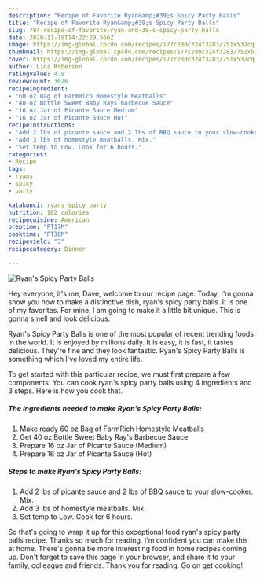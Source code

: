 ```yaml
---
description: "Recipe of Favorite Ryan&amp;#39;s Spicy Party Balls"
title: "Recipe of Favorite Ryan&amp;#39;s Spicy Party Balls"
slug: 784-recipe-of-favorite-ryan-and-39-s-spicy-party-balls
date: 2020-11-19T14:22:29.566Z
image: https://img-global.cpcdn.com/recipes/177c280c324f3283/751x532cq70/ryans-spicy-party-balls-recipe-main-photo.jpg
thumbnail: https://img-global.cpcdn.com/recipes/177c280c324f3283/751x532cq70/ryans-spicy-party-balls-recipe-main-photo.jpg
cover: https://img-global.cpcdn.com/recipes/177c280c324f3283/751x532cq70/ryans-spicy-party-balls-recipe-main-photo.jpg
author: Lina Roberson
ratingvalue: 4.8
reviewcount: 3026
recipeingredient:
- "60 oz Bag of FarmRich Homestyle Meatballs"
- "40 oz Bottle Sweet Baby Rays Barbecue Sauce"
- "16 oz Jar of Picante Sauce Medium"
- "16 oz Jar of Picante Sauce Hot"
recipeinstructions:
- "Add 2 lbs of picante sauce and 2 lbs of BBQ sauce to your slow-cooker. Mix."
- "Add 3 lbs of homestyle meatballs. Mix."
- "Set temp to Low. Cook for 6 hours."
categories:
- Recipe
tags:
- ryans
- spicy
- party

katakunci: ryans spicy party 
nutrition: 102 calories
recipecuisine: American
preptime: "PT17M"
cooktime: "PT38M"
recipeyield: "3"
recipecategory: Dinner

---
```



![Ryan&#39;s Spicy Party Balls](https://img-global.cpcdn.com/recipes/177c280c324f3283/751x532cq70/ryans-spicy-party-balls-recipe-main-photo.jpg)

Hey everyone, it's me, Dave, welcome to our recipe page. Today, I'm gonna show you how to make a distinctive dish, ryan&#39;s spicy party balls. It is one of my favorites. For mine, I am going to make it a little bit unique. This is gonna smell and look delicious.



Ryan&#39;s Spicy Party Balls is one of the most popular of recent trending foods in the world. It is enjoyed by millions daily. It is easy, it is fast, it tastes delicious. They're fine and they look fantastic. Ryan&#39;s Spicy Party Balls is something which I've loved my entire life.


To get started with this particular recipe, we must first prepare a few components. You can cook ryan&#39;s spicy party balls using 4 ingredients and 3 steps. Here is how you cook that.

<!--inarticleads1-->

##### The ingredients needed to make Ryan&#39;s Spicy Party Balls:

1. Make ready 60 oz Bag of FarmRich Homestyle Meatballs
1. Get 40 oz Bottle Sweet Baby Ray&#39;s Barbecue Sauce
1. Prepare 16 oz Jar of Picante Sauce (Medium)
1. Prepare 16 oz Jar of Picante Sauce (Hot)




<!--inarticleads2-->

##### Steps to make Ryan&#39;s Spicy Party Balls:

1. Add 2 lbs of picante sauce and 2 lbs of BBQ sauce to your slow-cooker. Mix.
1. Add 3 lbs of homestyle meatballs. Mix.
1. Set temp to Low. Cook for 6 hours.




So that's going to wrap it up for this exceptional food ryan&#39;s spicy party balls recipe. Thanks so much for reading. I'm confident you can make this at home. There's gonna be more interesting food in home recipes coming up. Don't forget to save this page in your browser, and share it to your family, colleague and friends. Thank you for reading. Go on get cooking!
